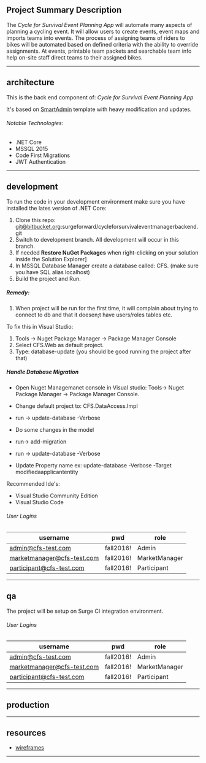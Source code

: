 ## Project Summary Description
The *Cycle for Survival Event Planning App* will automate many aspects of planning a cycling event. It will allow users to create events, event maps and imports teams into events.
The process of assigning teams of riders to bikes will be automated based on defined criteria with the ability to override assignments.
At events, printable team packets and searchable team info help on-site staff direct teams to their assigned bikes.

***********************************************

architecture
-----------
This is the back end component of: *Cycle for Survival Event Planning App*

It's based on [SmartAdmin](https://wrapbootstrap.com/theme/smartadmin-responsive-webapp-WB0573SK0) template with heavy modification and updates.
###### Notable Technologies:
* .NET Core
* MSSQL 2015
* Code First Migrations
* JWT Authentication

***********************************************

development
-----------
To run the code in your development environment make sure you have installed the lates version of .NET Core:

1. Clone this repo: git@bitbucket.org:surgeforward/cycleforsurvivaleventmanagerbackend.git
2. Switch to development branch. All development will occur in this branch.
3. If needed **Restore NuGet Packages** when right-clicking on your solution inside the Solution Explorer]
4. In MSSQL Database Manager create a database called: CFS. (make sure you have SQL alias localhost)
4. Build the project and Run.

##### Remedy:

1. When project will be run for the first time, it will complain about trying to connect to db and that it doesen;t have users/roles tables etc.

To fix this in Visual Studio:
1. Tools -> Nuget Package Manager -> Package Manager Console
2. Select CFS.Web as default project.
3. Type: database-update (you should be good running the project after that)

##### Handle Database Migration

* Open Nuget Managemanet console in Visual studio: Tools-> Nuget Package Manager -> Package Manager Console.
* Change default project to: CFS.DataAccess.Impl
* run -> update-database -Verbose
* Do some changes in the model

* run-> add-migration
* run -> update-database -Verbose
* Update Property name ex: update-database -Verbose -Target modifiedaapplicantentity

Recommended Ide's:
* Visual Studio Community Edition
* Visual Studio Code


###### User Logins
| username       | pwd           | role  |
| ------------- |:-------------:| -----|
| admin@cfs-test.com | fall2016! | Admin |
| marketmanager@cfs-test.com | fall2016! | MarketManager |
| participant@cfs-test.com  | fall2016! | Participant |

***********************************************

qa
----------
The project will be setup on Surge CI integration environment.

###### User Logins
| username       | pwd           | role  |
| ------------- |:-------------:| -----|
| admin@cfs-test.com | fall2016! | Admin |
| marketmanager@cfs-test.com | fall2016! | MarketManager |
| participant@cfs-test.com  | fall2016! | Participant |

***********************************************

production
----------

***********************************************

resources
---------
* [wireframes](http://13ao1t.axshare.com)

******************************************************************

